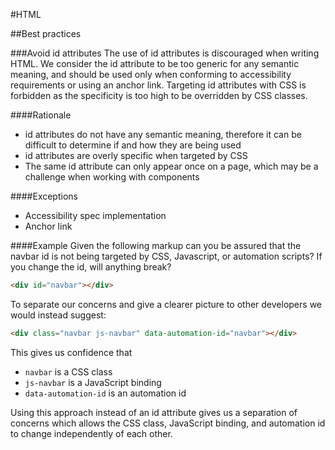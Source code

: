 #HTML

##Best practices

###Avoid id attributes
The use of id attributes is discouraged when writing HTML. We consider the id attribute to be too generic for any semantic meaning, and  should be used only when conforming to accessibility requirements or using an anchor link. Targeting id attributes with CSS is forbidden as the specificity is too high to be overridden by CSS classes.

####Rationale
* id attributes do not have any semantic meaning, therefore it can be difficult to determine if and how they are being used
* id attributes are overly specific when targeted by CSS
* The same id attribute can only appear once on a page, which may be a challenge when working with components

####Exceptions
* Accessibility spec implementation
* Anchor link

####Example
Given the following markup can you be assured that the navbar id is not being targeted by CSS, Javascript, or automation scripts? If you change the id, will anything break?

```html
<div id="navbar"></div>
```

To separate our concerns and give a clearer picture to other developers we would instead suggest:

```html
<div class="navbar js-navbar" data-automation-id="navbar"></div>
```

This gives us confidence that
* `navbar` is a CSS class
* `js-navbar` is a JavaScript binding
* `data-automation-id` is an automation id

Using this approach instead of an id attribute gives us a separation of concerns which allows the CSS class, JavaScript binding, and automation id to change independently of each other.
